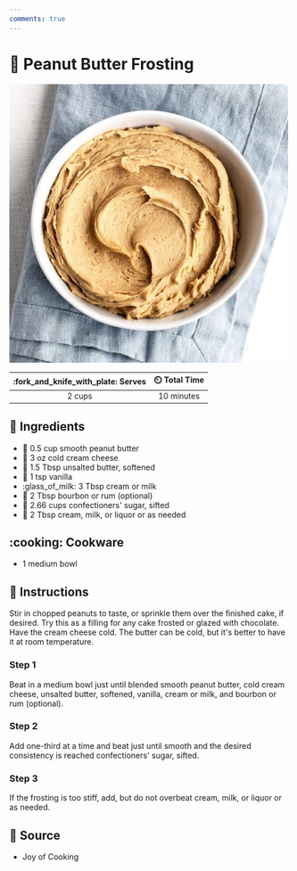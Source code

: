 ```yaml
---
comments: true
---
```

# :peanuts: Peanut Butter Frosting

![Peanut Butter Frosting](../assets/images/peanut-butter-frosting.jpg)

| :fork_and_knife_with_plate: Serves | :timer_clock: Total Time |
|:----------------------------------:|:-----------------------: |
| 2 cups | 10 minutes |

## :salt: Ingredients

- :peanuts: 0.5 cup smooth peanut butter
- :bagel: 3 oz cold cream cheese
- :butter: 1.5 Tbsp unsalted butter, softened
- :icecream: 1 tsp vanilla
- :glass_of_milk: 3 Tbsp cream or milk
- :tumbler_glass: 2 Tbsp bourbon or rum (optional)
- :candy: 2.66 cups confectioners' sugar, sifted
- :tumbler_glass: 2 Tbsp cream, milk, or liquor or as needed

## :cooking: Cookware

- 1 medium bowl

## :pencil: Instructions

Stir in chopped peanuts to taste, or sprinkle them over the finished cake, if desired. Try this as a filling for any
cake frosted or glazed with chocolate. Have the cream cheese cold. The butter can be cold, but it's better to have it at
room temperature.

### Step 1

Beat in a medium bowl just until blended smooth peanut butter, cold cream cheese, unsalted butter, softened, vanilla,
cream or milk, and bourbon or rum (optional).

### Step 2

Add one-third at a time and beat just until smooth and the desired consistency is reached confectioners' sugar, sifted.

### Step 3

If the frosting is too stiff, add, but do not overbeat cream, milk, or liquor or as needed.

## :link: Source

- Joy of Cooking
